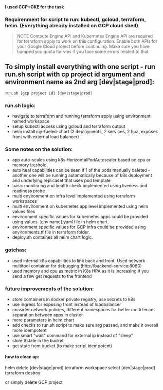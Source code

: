 #### I used GCP+GKE for the task


### Requirenment for script to run: kubectl, gcloud, terraform, helm. (Everything already installed on GCP cloud shell)

> NOTE Compute Engine API and Kubernetes Engine API are required for terraform apply to work on this configuration. Enable both APIs for your Google Cloud project before continuing.
> Make sure you have bumped you quota for vms if you face some errors related to that 


## To simply install everything with one script - run run.sh script with cp project id argument and environment name as 2nd arg [dev|stage|prod]:

    run.sh [gcp project id] [dev|stage|prod]




### run.sh logic:
- navigate to terraform and running terraform apply using environment named workspace 
- setup kubectl access using gcloud and terraform output
- helm install my-fueled-chart (2 deployments, 2 services, 2 hpa, exposes front with external load balancer)





### Some notes on the solution: 
- app auto-scales using k8s HorizontalPodAutoscaler based on cpu or memory treshold. 
- auto heal capabilities can be seen if 1 of the pods manually deleted - another one will be running automatically because of k8s deployment and underlying replicaset that uses pod template 
- basic monitoring and health check implemented using liveness and readiness probe 
- multi environment on infra level implemented using terraform workspaces 
- multi environment on kubernetes app level implemented using helm values files
- environment specific values for kubernetes apps could be provided using values-[env name].yaml file in helm chart.
- environment specific values for GCP infra could be provided using environments.tf file in terraform folder.
- deploy.sh containes all helm chart logic.


### gotchas: 
- used internal k8s capabilities to link back and front. Used network multitool container for debugging (http://backend-service:8080)
- used memory and cpu as metric in K8s HPA as it is increasing if you send a few get requests to the frontend

### future improvements of the solution: 

- store containers in docker private registry,  use secrets to k8s 
- use ingress for exposing front instead of loadbalancer
- consider network policies, different namespaces for better multi tenant separation between apps in cluster
- more parameters in helm chart
- add checks to run.sh script to make sure arg passed, and make it overall more idempotent
- use smart "wait" command for external ip instead of "sleep"
- store tfstate in the bucket
- get state from bucket (to make script idempotent)



#### how to clean up:

helm delete [dev|stage|prod]
terraform workspace select [dev|stage|prod]
terraform destroy 


or simply delete GCP project
